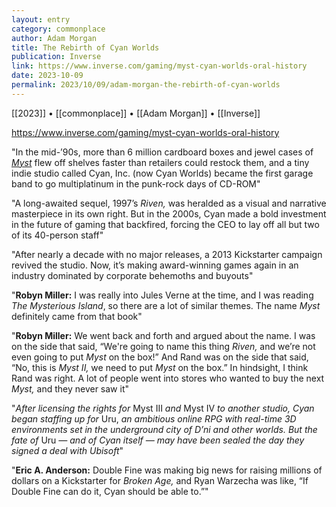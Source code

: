 ```yaml
---
layout: entry
category: commonplace
author: Adam Morgan
title: The Rebirth of Cyan Worlds
publication: Inverse
link: https://www.inverse.com/gaming/myst-cyan-worlds-oral-history
date: 2023-10-09
permalink: 2023/10/09/adam-morgan-the-rebirth-of-cyan-worlds
---
```


[[2023]] • [[commonplace]] • [[Adam Morgan]] • [[Inverse]]

https://www.inverse.com/gaming/myst-cyan-worlds-oral-history

"In the mid-’90s, more than 6 million cardboard boxes and jewel cases of *[Myst](https://www.inverse.com/gaming/best-puzzle-games-on-game-pass-2021-myst)* flew off shelves faster than retailers could restock them, and a tiny indie studio called Cyan, Inc. (now Cyan Worlds) became the first garage band to go multiplatinum in the punk-rock days of CD-ROM"

"A long-awaited sequel, 1997’s *Riven,* was heralded as a visual and narrative masterpiece in its own right. But in the 2000s, Cyan made a bold investment in the future of gaming that backfired, forcing the CEO to lay off all but two of its 40-person staff"

"After nearly a decade with no major releases, a 2013 Kickstarter campaign revived the studio. Now, it’s making award-winning games again in an industry dominated by corporate behemoths and buyouts"

"**Robyn Miller:** I was really into Jules Verne at the time, and I was reading *The Mysterious Island*, so there are a lot of similar themes. The name *Myst* definitely came from that book"

"**Robyn Miller:** We went back and forth and argued about the name. I was on the side that said, “We're going to name this thing *Riven,* and we’re not even going to put *Myst* on the box!” And Rand was on the side that said, “No, this is *Myst II,* we need to put *Myst* on the box.” In hindsight, I think Rand was right. A lot of people went into stores who wanted to buy the next *Myst,* and they never saw it"

"*After licensing the rights for* Myst III *and* Myst IV *to another studio, Cyan began staffing up for* Uru, *an ambitious online RPG with real-time 3D environments set in the underground city of D’ni and other worlds. But the fate of* Uru *— and of Cyan itself — may have been sealed the day they signed a deal with Ubisoft*"

"**Eric A. Anderson:** Double Fine was making big news for raising millions of dollars on a Kickstarter for *Broken Age,* and Ryan Warzecha was like, “If Double Fine can do it, Cyan should be able to.”"
